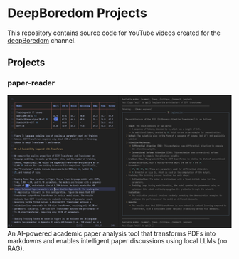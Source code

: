 # DeepBoredom Projects

This repository contains source code for YouTube videos created for the
[deepBoredom](https://www.youtube.com/@deepBoredom) channel.

## Projects

### paper-reader

![Paper Reader Interface](./paper-reader/assets/paper_reader.png) An
AI-powered academic paper analysis tool that transforms PDFs into markdowns
and enables intelligent paper discussions using local LLMs (no RAG).
